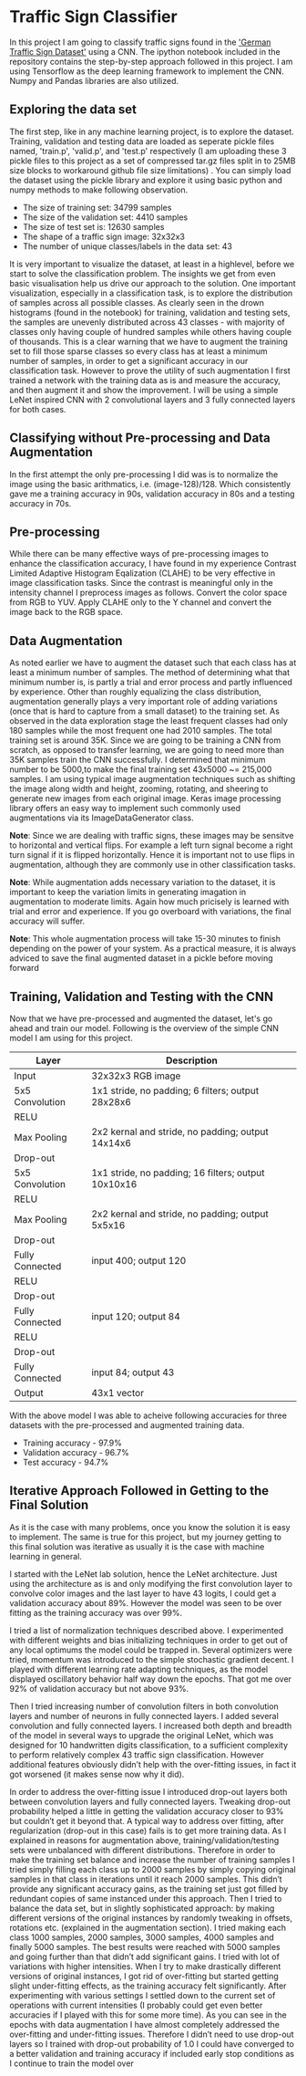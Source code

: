 # Traffic Sign Classifier
In this project I am going to classify traffic signs found in the ['German Traffic Sign Dataset'](http://benchmark.ini.rub.de/?section=gtsrb&subsection=dataset) using a CNN. The ipython notebook included in the repository contains the step-by-step approach followed in this project. I am using Tensorflow as the deep learning framework to implement the CNN. Numpy and Pandas libraries are also utilized. 

## Exploring the data set
The first step, like in any machine learning project, is to explore the dataset. Training, validation and testing data are loaded as seperate pickle files named, 'train.p', 'valid.p', and 'test.p' respectively (I am uploading these 3 pickle files to this project as a set of compressed tar.gz files split in to 25MB size blocks to workaround github file size limitations) . You can simply load the dataset using the pickle library and explore it using basic python and numpy methods to make following observation.
*	The size of training set: 34799 samples
*	The size of the validation set: 4410 samples
*	The size of test set is: 12630 samples
*	The shape of a traffic sign image: 32x32x3
*	The number of unique classes/labels in the data set: 43

It is very important to visualize the dataset, at least in a highlevel, before we start to solve the classification problem. The insights we get from even basic visualisation help us drive our approach to the solution. One important visualization, especially in a classification task, is to explore the distribution of samples across all possible classes. As clearly seen in the drown histograms (found in the notebook) for training, validation and testing sets, the samples are unevenly distributed across 43 classes - with majority of classes only having couple of hundred samples while others having couple of thousands. This is a clear warning that we have to augment the training set to fill those sparse classes so every class has at least a minimum number of samples, in order to get a significant accuracy in our classification task. However to prove the utility of such augmentation I first trained a network with the training data as is and measure the accuracy, and then augment it and show the improvement. I will be using a simple LeNet inspired CNN with 2 convolutional layers and 3 fully connected layers for both cases. 

## Classifying without Pre-processing and Data Augmentation
In the first attempt the only pre-processing I did was is to normalize the image using the basic arithmatics, i.e. (image-128)/128. Which consistently gave me a training accuracy in 90s, validation accuracy in 80s and a testing accuracy in 70s.

## Pre-processing
While there can be many effective ways of pre-processing images to enhance the classification accuracy, I have found in my experience Contrast Limited Adaptive Histogram Eqalization (CLAHE) to be very effective in image classification tasks. Since the contrast is meaningful only in the intensity channel I preprocess images as follows. Convert the color space from RGB to YUV. Apply CLAHE only to the Y channel and convert the image back to the RGB space.

## Data Augmentation
As noted earlier we have to augment the dataset such that each class has at least a minimum number of samples. The method of determining what that minimum number is, is partly a trial and error process and partly influenced by experience. Other than roughly equalizing the class distribution, augmentation generally plays a very important role of adding variations (once that is hard to capture from a small dataset) to the training set. As observed in the data exploration stage the least frequent classes had only 180 samples while the  most frequent one had 2010 samples. The total training set is around 35K. Since we are going to be training a CNN from scratch, as opposed to transfer learning, we are going to need more than 35K samples train the CNN successfully. I determined that minimum number to be 5000,to make the final training set 43x5000 ~= 215,000 samples. I am using typical image augmentation techniques such as shifting the image along width and height, zooming, rotating, and sheering to generate new images from each original image. Keras image processing library offers an easy way to implement such commonly used augmentations via its ImageDataGenerator class.   

**Note**: Since we are dealing with traffic signs, these images may be sensitve to horizontal and vertical flips. For example a left turn signal become a right turn signal if it is flipped horizontally. Hence it is important not to use flips in augmentation, although they are commonly use in other classification tasks.

**Note**: While augmentation adds necessary variation to the dataset, it is important to keep the variation limits in generating imagation in augmentation to moderate limits. Again how much pricisely is learned with trial and error and experience. If you go overboard with variations, the final accuracy will suffer.

**Note**: This whole augmentation process will take 15-30 minutes to finish depending on the power of your system. As a practical measure, it is always adviced to save the final augmented dataset in a pickle before moving forward

## Training, Validation and Testing with the CNN
Now that we have pre-processed and augmented the dataset, let's go ahead and train our model. Following is the overview of the simple CNN model I am using for this project.

Layer    | Description
-------- | -----------
Input | 32x32x3 RGB image
5x5 Convolution | 1x1 stride, no padding; 6 filters; output 28x28x6
RELU |       
Max Pooling | 2x2 kernal and stride, no padding; output 14x14x6
Drop-out |    
5x5 Convolution | 1x1 stride, no padding; 16 filters; output 10x10x16
RELU |     
Max Pooling | 2x2 kernal and stride, no padding; output 5x5x16
Drop-out |     
Fully Connected | input 400; output 120
RELU |     
Drop-out |    
Fully Connected | input 120; output 84
RELU |    
Drop-out |    
Fully Connected | input 84; output 43
Output | 43x1 vector

With the above model I was able to acheive following accuracies for three datasets with the pre-processed and augmented training data.
* Training accuracy - 97.9%
* Validation accuracy - 96.7%
* Test accuracy - 94.7%

## Iterative Approach Followed in Getting to the Final Solution
As it is the case with many problems, once you know the solution it is easy to implement. The same is true for this project, but my journey getting to this final solution was iterative as usually it is the case with machine learning in general.

I started with the LeNet lab solution, hence the LeNet architecture. Just using the architecture as is and only modifying the first convolution layer to convolve color images and the last layer to have 43 logits, I could get a validation accuracy about 89%. However the model was seen to be over fitting as the training accuracy was over 99%. 

I tried a list of normalization techniques described above. I experimented with different weights and bias initializing techniques in order to get out of any local optimums the model could be trapped in. Several optimizers were tried, momentum was introduced to the simple stochastic gradient decent. I played with different learning rate adapting techniques, as the model displayed oscillatory behavior half way down the epochs. That got me over 92% of validation accuracy but not above 93%.

Then I tried increasing number of convolution filters in both convolution layers and number of neurons in fully connected layers. I added several convolution and fully connected layers. I increased both depth and breadth of the model in several ways to upgrade the original LeNet, which was designed for 10 handwritten digits classification, to a sufficient complexity to perform relatively complex 43 traffic sign classification. However additional features obviously didn’t help with the over-fitting issues, in fact it got worsened (it makes sense now why it did).

In order to address the over-fitting issue I introduced drop-out layers both between convolution layers and fully connected layers. Tweaking drop-out probability helped a little in getting the validation accuracy closer to 93% but couldn’t get it beyond that.
A typical way to address over fitting, after regularization (drop-out in this case) fails is to get more training data. As I explained in reasons for augmentation above, training/validation/testing sets were unbalanced with different distributions. Therefore in order to make the training set balance and increase the number of training samples I tried simply filling each class up to 2000 samples by simply copying original samples in that class in iterations until it reach 2000 samples. This didn’t provide any significant accuracy gains, as the training set just got filled by redundant copies of same instanced under this approach. Then I tried to balance the data set, but in slightly sophisticated approach: by making different versions of the original instances by randomly tweaking in offsets, rotations etc. (explained in the augmentation section). I tried making each class 1000 samples, 2000 samples, 3000 samples, 4000 samples and finally 5000 samples. The best results were reached with 5000 samples and going further than that didn’t add significant gains. I tried with lot of variations with higher intensities. When I try to make drastically different versions of original instances, I got rid of over-fitting but started getting slight under-fitting effects, as the training accuracy felt significantly. After experimenting with various settings I settled down to the current set of operations with current intensities (I probably could get even better accuracies if I played with this for some more time). As you can see in the epochs with data augmentation I have almost completely addressed the over-fitting and under-fitting issues. Therefore I didn’t need to use drop-out layers so I trained with drop-out probability of 1.0
I could have converged to a better validation and training accuracy if included early stop conditions as I continue to train the model over 
